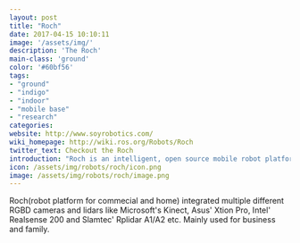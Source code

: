 ```yaml
---
layout: post
title: "Roch"
date: 2017-04-15 10:10:11
image: '/assets/img/'
description: 'The Roch'
main-class: 'ground'
color: '#60bf56'
tags:
- "ground"
- "indigo"
- "indoor"
- "mobile base"
- "research"
categories:
website: http://www.soyrobotics.com/
wiki_homepage: http://wiki.ros.org/Robots/Roch
twitter_text: Checkout the Roch
introduction: "Roch is an intelligent, open source mobile robot platform."
icon: /assets/img/robots/roch/icon.png
image: /assets/img/robots/roch/image.png
---
```


Roch(robot platform for commecial and home) integrated multiple different RGBD cameras and lidars like Microsoft's Kinect, Asus' Xtion Pro, Intel' Realsense 200 and Slamtec' Rplidar A1/A2 etc. Mainly used for business and family. 
